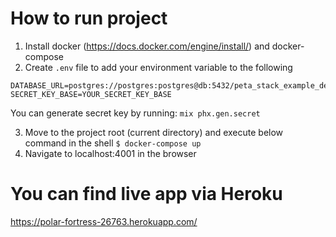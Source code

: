 # How to run project

1. Install docker (https://docs.docker.com/engine/install/) and docker-compose
2. Create `.env` file to add your environment variable to the following
```
DATABASE_URL=postgres://postgres:postgres@db:5432/peta_stack_example_dev
SECRET_KEY_BASE=YOUR_SECRET_KEY_BASE
```
You can generate secret key by running: `mix phx.gen.secret`

3. Move to the project root (current directory) and execute below command in the shell
`$ docker-compose up`
3. Navigate to localhost:4001 in the browser

# You can find live app via Heroku

https://polar-fortress-26763.herokuapp.com/
